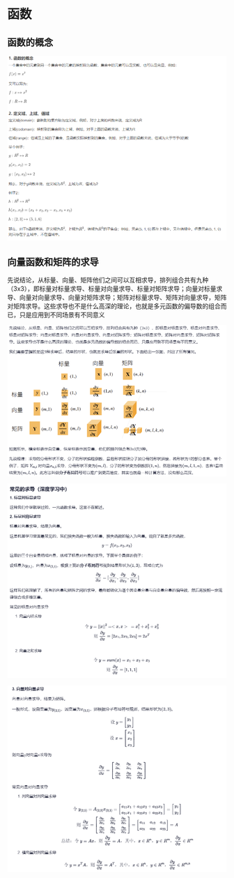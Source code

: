 # 函数

## 函数的概念

![image-20240813225717473](../../Image/image-20240813225717473.png)

## 向量函数和矩阵的求导

先说结论，从标量、向量、矩阵他们之间可以互相求导，排列组合共有九种（3x3），即标量对标量求导、标量对向量求导、标量对矩阵求导；向量对标量求导、向量对向量求导、向量对矩阵求导；矩阵对标量求导、矩阵对向量求导，矩阵对矩阵求导。这些求导也不是什么高深的理论，也就是多元函数的偏导数的组合而已，只是应用到不同场景有不同意义

![image-20240814224524149](../../Image/image-20240814224524149.png)

![image-20240814224605535](../../Image/image-20240814224605535.png)

![image-20240814225819765](../../Image/image-20240814225819765.png)
